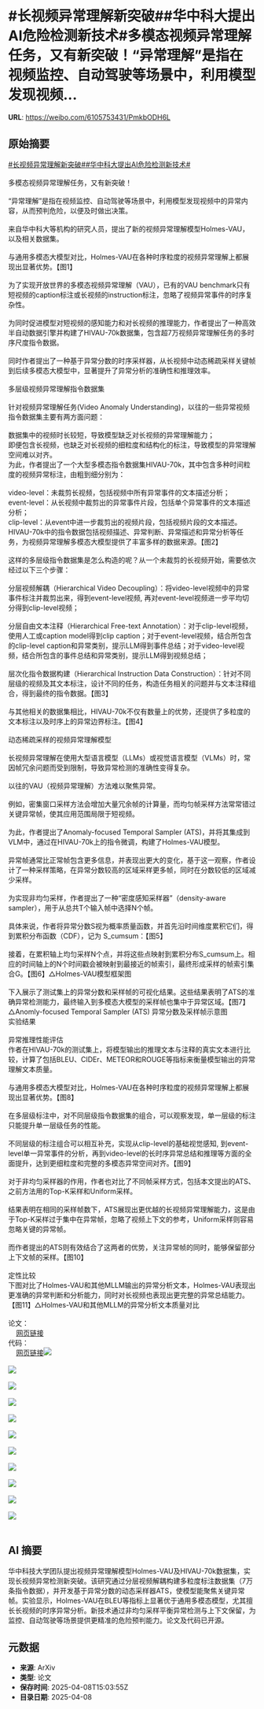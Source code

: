 # #长视频异常理解新突破##华中科大提出AI危险检测新技术#多模态视频异常理解任务，又有新突破！“异常理解”是指在视频监控、自动驾驶等场景中，利用模型发现视频...

**URL**: https://weibo.com/6105753431/PmkbODH6L

## 原始摘要

<a href="https://m.weibo.cn/search?containerid=231522type%3D1%26t%3D10%26q%3D%23%E9%95%BF%E8%A7%86%E9%A2%91%E5%BC%82%E5%B8%B8%E7%90%86%E8%A7%A3%E6%96%B0%E7%AA%81%E7%A0%B4%23&amp;extparam=%23%E9%95%BF%E8%A7%86%E9%A2%91%E5%BC%82%E5%B8%B8%E7%90%86%E8%A7%A3%E6%96%B0%E7%AA%81%E7%A0%B4%23" data-hide=""><span class="surl-text">#长视频异常理解新突破#</span></a><a href="https://m.weibo.cn/search?containerid=231522type%3D1%26t%3D10%26q%3D%23%E5%8D%8E%E4%B8%AD%E7%A7%91%E5%A4%A7%E6%8F%90%E5%87%BAAI%E5%8D%B1%E9%99%A9%E6%A3%80%E6%B5%8B%E6%96%B0%E6%8A%80%E6%9C%AF%23&amp;extparam=%23%E5%8D%8E%E4%B8%AD%E7%A7%91%E5%A4%A7%E6%8F%90%E5%87%BAAI%E5%8D%B1%E9%99%A9%E6%A3%80%E6%B5%8B%E6%96%B0%E6%8A%80%E6%9C%AF%23" data-hide=""><span class="surl-text">#华中科大提出AI危险检测新技术#</span></a><br><br>多模态视频异常理解任务，又有新突破！<br><br>“异常理解”是指在视频监控、自动驾驶等场景中，利用模型发现视频中的异常内容，从而预判危险，以便及时做出决策。<br><br>来自华中科大等机构的研究人员，提出了新的视频异常理解模型Holmes-VAU，以及相关数据集。<br><br>与通用多模态大模型对比，Holmes-VAU在各种时序粒度的视频异常理解上都展现出显著优势。【图1】<br><br>为了实现开放世界的多模态视频异常理解（VAU），已有的VAU benchmark只有短视频的caption标注或长视频的instruction标注，忽略了视频异常事件的时序复杂性。<br><br>为同时促进模型对短视频的感知能力和对长视频的推理能力，作者提出了一种高效半自动数据引擎并构建了HIVAU-70k数据集，包含超7万视频异常理解任务的多时序尺度指令数据。<br><br>同时作者提出了一种基于异常分数的时序采样器，从长视频中动态稀疏采样关键帧到后续多模态大模型中，显著提升了异常分析的准确性和推理效率。<br><br>多层级视频异常理解指令数据集  <br><br>针对视频异常理解任务(Video Anomaly Understanding)，以往的一些异常视频指令数据集主要有两方面问题：<br><br>数据集中的视频时长较短，导致模型缺乏对长视频的异常理解能力；  <br>即便包含长视频，也缺乏对长视频的细粒度和结构化的标注，导致模型的异常理解空间难以对齐。  <br>为此，作者提出了一个大型多模态指令数据集HIVAU-70k，其中包含多种时间粒度的视频异常标注，由粗到细分别为：<br><br>video-level：未裁剪长视频，包括视频中所有异常事件的文本描述分析；  <br>event-level：从长视频中裁剪出的异常事件片段，包括单个异常事件的文本描述分析；  <br>clip-level：从event中进一步裁剪出的视频片段，包括视频片段的文本描述。  <br>HIVAU-70k中的指令数据包括视频描述、异常判断、异常描述和异常分析等任务，为视频异常理解多模态大模型提供了丰富多样的数据来源。【图2】<br><br>这样的多层级指令数据集是怎么构造的呢？从一个未裁剪的长视频开始，需要依次经过以下三个步骤：<br><br>分层视频解耦（Hierarchical Video Decoupling）：将video-level视频中的异常事件标注并裁剪出来，得到event-level视频, 再对event-level视频进一步平均切分得到clip-level视频；  <br><br>分层自由文本注释（Hierarchical Free-text Annotation）：对于clip-level视频，使用人工或caption model得到clip caption；对于event-level视频，结合所包含的clip-level caption和异常类别，提示LLM得到事件总结；对于video-level视频，结合所包含的事件总结和异常类别，提示LLM得到视频总结；  <br><br>层次化指令数据构建（Hierarchical Instruction Data Construction）：针对不同层级的视频及其文本标注，设计不同的任务，构造任务相关的问题并与文本注释组合，得到最终的指令数据。【图3】<br><br>与其他相关的数据集相比，HIVAU-70k不仅有数量上的优势，还提供了多粒度的文本标注以及时序上的异常边界标注。【图4】<br><br>动态稀疏采样的视频异常理解模型  <br><br>长视频异常理解在使用大型语言模型（LLMs）或视觉语言模型（VLMs）时，常因帧冗余问题而受到限制，导致异常检测的准确性变得复杂。<br><br>以往的VAU（视频异常理解）方法难以聚焦异常。<br><br>例如，密集窗口采样方法会增加大量冗余帧的计算量，而均匀帧采样方法常常错过关键异常帧，使其应用范围局限于短视频。<br><br>为此，作者提出了Anomaly-focused Temporal Sampler (ATS)，并将其集成到VLM中，通过在HIVAU-70k上的指令微调，构建了Holmes-VAU模型。<br><br>异常帧通常比正常帧包含更多信息，并表现出更大的变化，基于这一观察，作者设计了一种采样策略，在异常分数较高的区域采样更多帧，同时在分数较低的区域减少采样。<br><br>为实现非均匀采样，作者提出了一种“密度感知采样器”（density-aware sampler），用于从总共T个输入帧中选择N个帧。<br><br>具体来说，作者将异常分数S视为概率质量函数，并首先沿时间维度累积它们，得到累积分布函数（CDF），记为 S_cumsum：【图5】<br><br>接着，在累积轴上均匀采样N个点，并将这些点映射到累积分布S_cumsum上。相应的时间轴上的N个时间戳会被映射到最接近的帧索引，最终形成采样的帧索引集合G。【图6】△Holmes-VAU模型框架图  <br><br>下入展示了测试集上的异常分数和采样帧的可视化结果。这些结果表明了ATS的准确异常检测能力，最终输入到多模态大模型的采样帧也集中于异常区域。【图7】△Anomly-focused Temporal Sampler (ATS) 异常分数及采样帧示意图  <br>实验结果  <br><br>异常推理性能评估  <br>作者在HIVAU-70k的测试集上，将模型输出的推理文本与注释的真实文本进行比较，计算了包括BLEU、CIDEr、METEOR和ROUGE等指标来衡量模型输出的异常理解文本质量。<br><br>与通用多模态大模型对比，Holmes-VAU在各种时序粒度的视频异常理解上都展现出显著优势。【图8】<br><br>在多层级标注中，对不同层级指令数据集的组合，可以观察发现，单一层级的标注只能提升单一层级任务的性能。<br><br>不同层级的标注组合可以相互补充，实现从clip-level的基础视觉感知, 到event-level单一异常事件的分析，再到video-level的长时序异常总结和推理等方面的全面提升，达到更细粒度和完整的多模态异常空间对齐。【图9】<br><br>对于非均匀采样器的作用，作者也对比了不同帧采样方式，包括本文提出的ATS、之前方法用的Top-K采样和Uniform采样。<br><br>结果表明在相同的采样帧数下，ATS展现出更优越的长视频异常理解能力，这是由于Top-K采样过于集中在异常帧，忽略了视频上下文的参考，Uniform采样则容易忽略关键的异常帧。<br><br>而作者提出的ATS则有效结合了这两者的优势，关注异常帧的同时，能够保留部分上下文帧的采样。【图10】<br><br>定性比较  <br>下图对比了Holmes-VAU和其他MLLM输出的异常分析文本，Holmes-VAU表现出更准确的异常判断和分析能力，同时对长视频也表现出更完整的异常总结能力。【图11】△Holmes-VAU和其他MLLM的异常分析文本质量对比  <br><br>论文：  <br><a href="https://weibo.cn/sinaurl?u=https%3A%2F%2Farxiv.org%2Fabs%2F2412.06171" data-hide=""><span class="url-icon"><img style="width: 1rem;height: 1rem" src="https://h5.sinaimg.cn/upload/2015/09/25/3/timeline_card_small_web_default.png" referrerpolicy="no-referrer"></span><span class="surl-text">网页链接</span></a>  <br>代码：  <br><a href="https://weibo.cn/sinaurl?u=https%3A%2F%2Fgithub.com%2Fpipixin321%2FHolmesVAU" data-hide=""><span class="url-icon"><img style="width: 1rem;height: 1rem" src="https://h5.sinaimg.cn/upload/2015/09/25/3/timeline_card_small_web_default.png" referrerpolicy="no-referrer"></span><span class="surl-text">网页链接</span></a><img style="" src="https://tvax3.sinaimg.cn/large/006Fd7o3gy1i09ikh5rwqj30px0k0qm6.jpg" referrerpolicy="no-referrer"><br><br><img style="" src="https://tvax4.sinaimg.cn/large/006Fd7o3gy1i09ikgru3yj30zk0da7gw.jpg" referrerpolicy="no-referrer"><br><br><img style="" src="https://tvax4.sinaimg.cn/large/006Fd7o3gy1i09ikh9csjj30pr0k0n77.jpg" referrerpolicy="no-referrer"><br><br><img style="" src="https://tvax3.sinaimg.cn/large/006Fd7o3gy1i09ikfa83dj30zk09qdmg.jpg" referrerpolicy="no-referrer"><br><br><img style="" src="https://tvax2.sinaimg.cn/large/006Fd7o3gy1i09ikfu0m2j30zk0aetav.jpg" referrerpolicy="no-referrer"><br><br><img style="" src="https://tvax4.sinaimg.cn/large/006Fd7o3gy1i09ikggnnjj30lm0k0qdk.jpg" referrerpolicy="no-referrer"><br><br><img style="" src="https://tvax1.sinaimg.cn/large/006Fd7o3gy1i09ikggn27j30zk0bgaj6.jpg" referrerpolicy="no-referrer"><br><br><img style="" src="https://tvax2.sinaimg.cn/large/006Fd7o3gy1i09ikf3bcdj30zk09hdsa.jpg" referrerpolicy="no-referrer"><br><br><img style="" src="https://tvax1.sinaimg.cn/large/006Fd7o3gy1i09ikhr2nwj30zk0j67j6.jpg" referrerpolicy="no-referrer"><br><br><img style="" src="https://tvax2.sinaimg.cn/large/006Fd7o3gy1i09ikibad9j30sf0k0qfo.jpg" referrerpolicy="no-referrer"><br><br><img style="" src="https://tvax4.sinaimg.cn/large/006Fd7o3gy1i09ikhwe5jj30zk0jyb0s.jpg" referrerpolicy="no-referrer"><br><br>

## AI 摘要

华中科技大学团队提出视频异常理解模型Holmes-VAU及HIVAU-70k数据集，实现长视频异常检测新突破。该研究通过分层视频解耦构建多粒度标注数据集（7万条指令数据），并开发基于异常分数的动态采样器ATS，使模型能聚焦关键异常帧。实验显示，Holmes-VAU在BLEU等指标上显著优于通用多模态模型，尤其擅长长视频的时序异常分析。新技术通过非均匀采样平衡异常检测与上下文保留，为监控、自动驾驶等场景提供更精准的危险预判能力。论文及代码已开源。

## 元数据

- **来源**: ArXiv
- **类型**: 论文
- **保存时间**: 2025-04-08T15:03:55Z
- **目录日期**: 2025-04-08

